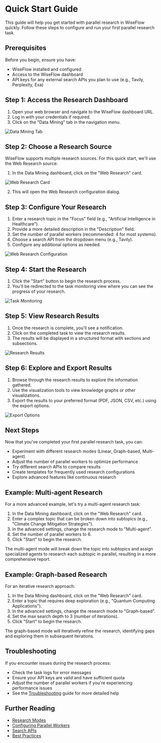 # Quick Start Guide

This guide will help you get started with parallel research in WiseFlow quickly. Follow these steps to configure and run your first parallel research task.

## Prerequisites

Before you begin, ensure you have:

- WiseFlow installed and configured
- Access to the WiseFlow dashboard
- API keys for any external search APIs you plan to use (e.g., Tavily, Perplexity, Exa)

## Step 1: Access the Research Dashboard

1. Open your web browser and navigate to the WiseFlow dashboard URL.
2. Log in with your credentials if required.
3. Click on the "Data Mining" tab in the navigation menu.

![Data Mining Tab](../images/data_mining_tab.png)

## Step 2: Choose a Research Source

WiseFlow supports multiple research sources. For this quick start, we'll use the Web Research source:

1. In the Data Mining dashboard, click on the "Web Research" card.

![Web Research Card](../images/web_research_card.png)

2. This will open the Web Research configuration dialog.

## Step 3: Configure Your Research

1. Enter a research topic in the "Focus" field (e.g., "Artificial Intelligence in Healthcare").
2. Provide a more detailed description in the "Description" field.
3. Set the number of parallel workers (recommended: 4 for most systems).
4. Choose a search API from the dropdown menu (e.g., Tavily).
5. Configure any additional options as needed.

![Web Research Configuration](../images/web_research_config.png)

## Step 4: Start the Research

1. Click the "Start" button to begin the research process.
2. You'll be redirected to the task monitoring view where you can see the progress of your research.

![Task Monitoring](../images/task_monitoring.png)

## Step 5: View Research Results

1. Once the research is complete, you'll see a notification.
2. Click on the completed task to view the research results.
3. The results will be displayed in a structured format with sections and subsections.

![Research Results](../images/research_results.png)

## Step 6: Explore and Export Results

1. Browse through the research results to explore the information gathered.
2. Use the visualization tools to view knowledge graphs or other visualizations.
3. Export the results to your preferred format (PDF, JSON, CSV, etc.) using the export options.

![Export Options](../images/export_options.png)

## Next Steps

Now that you've completed your first parallel research task, you can:

- Experiment with different research modes (Linear, Graph-based, Multi-agent)
- Adjust the number of parallel workers to optimize performance
- Try different search APIs to compare results
- Create templates for frequently used research configurations
- Explore advanced features like continuous research

## Example: Multi-agent Research

For a more advanced example, let's try a multi-agent research task:

1. In the Data Mining dashboard, click on the "Web Research" card.
2. Enter a complex topic that can be broken down into subtopics (e.g., "Climate Change Mitigation Strategies").
3. In the advanced settings, change the research mode to "Multi-agent".
4. Set the number of parallel workers to 6.
5. Click "Start" to begin the research.

The multi-agent mode will break down the topic into subtopics and assign specialized agents to research each subtopic in parallel, resulting in a more comprehensive report.

## Example: Graph-based Research

For an iterative research approach:

1. In the Data Mining dashboard, click on the "Web Research" card.
2. Enter a topic that requires deep exploration (e.g., "Quantum Computing Applications").
3. In the advanced settings, change the research mode to "Graph-based".
4. Set the max search depth to 3 (number of iterations).
5. Click "Start" to begin the research.

The graph-based mode will iteratively refine the research, identifying gaps and exploring them in subsequent iterations.

## Troubleshooting

If you encounter issues during the research process:

- Check the task logs for error messages
- Ensure your API keys are valid and have sufficient quota
- Adjust the number of parallel workers if you're experiencing performance issues
- See the [Troubleshooting](./troubleshooting.md) guide for more detailed help

## Further Reading

- [Research Modes](./research_modes.md)
- [Configuring Parallel Workers](./configuring_parallel_workers.md)
- [Search APIs](./search_apis.md)
- [Best Practices](./best_practices.md)

